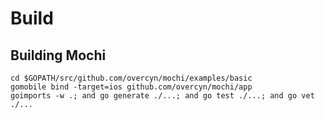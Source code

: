 # Build

## Building Mochi


    cd $GOPATH/src/github.com/overcyn/mochi/examples/basic
    gomobile bind -target=ios github.com/overcyn/mochi/app
    goimports -w .; and go generate ./...; and go test ./...; and go vet ./...